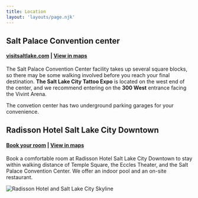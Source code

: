 ```yaml
---
title: Location
layout: 'layouts/page.njk'
---
```


## Salt Palace Convention center

#### <a href="https://www.visitsaltlake.com/salt-palace-convention-center/" title="visitsaltlake.com">visitsaltlake.com</a> | <a href="https://goo.gl/maps/fxMZsUBM1oNkbwZF6" target="_blank">View in maps</a>

The Salt Palace Convention Center facility takes up several square blocks, so there may be some walking involved before you reach your final destination. **The Salt Lake City Tattoo Expo** is located on the west end of the center, and we recommend entering on the **300 West** entrance facing the Vivint Arena.

The convetion center has two underground parking garages for your convenience.

## Radisson Hotel Salt Lake City Downtown

#### <a href="https://www.radissonhotelsamericas.com/en-us/booking/room-display?checkInDate=2023-03-13&checkOutDate=2023-03-22&adults%5B%5D=1&children%5B%5D=0&searchType=pac&promotionCode=ATTEN&brandFirst=rad&hotelCode=UTSALTLK" title="radissonhotelsamericas.com">Book your room</a> | <a href="https://goo.gl/maps/aWR2sLFXkfmPG3Y26" target="_blank">View in maps</a>

Book a comfortable room at Radisson Hotel Salt Lake City Downtown to stay within walking distance of Temple Square, the Eccles Theater, and the Salt Palace Convention Center. We offer an indoor pool and an on-site restaurant.

<p>
  <img src="https://media.radissonhotelsamericas.com/image/radisson-hotel-salt-lake-city-downtown/exteriorview/20828-139390-f63625126_3xl.jpg?impolicy=Card&gravity=North" alt="Radisson Hotel and Salt Lake City Skyline" />
</p>
